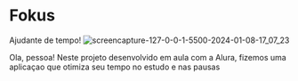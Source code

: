 # Fokus
Ajudante de tempo!
![screencapture-127-0-0-1-5500-2024-01-08-17_07_23](https://github.com/laychan25/Fokus/assets/123597109/c3652740-3a40-4870-80e0-1d14dfbee0a8)

Ola, pessoa! Neste projeto desenvolvido em aula com a Alura, fizemos uma aplicaçao que otimiza seu tempo no estudo e nas pausas



